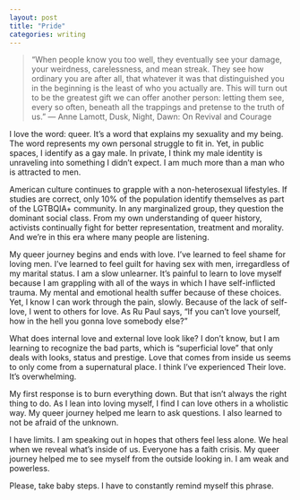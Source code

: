 ```yaml
---
layout: post
title: "Pride"
categories: writing
---
```

> “When people know you too well, they eventually see your damage, your weirdness, carelessness, and mean streak. They see how ordinary you are after all, that whatever it was that distinguished you in the beginning is the least of who you actually are. This will turn out to be the greatest gift we can offer another person: letting them see, every so often, beneath all the trappings and pretense to the truth of us.”
> ― Anne Lamott, Dusk, Night, Dawn: On Revival and Courage

I love the word: queer. It’s a word that explains my sexuality and my being. The word represents my own personal struggle to fit in. Yet, in public spaces, I identify as a gay male. In private, I think my male identity is unraveling into something I didn’t expect. I am much more than a man who is attracted to men. 

American culture continues to grapple with a non-heterosexual lifestyles. If studies are correct, only 10% of the population identify themselves as part of the LGTBQIA+ community. In any marginalized group, they question the dominant social class. From my own understanding of queer history, activists continually fight for better representation, treatment and morality. And we’re in this era where many people are listening. 

My queer journey begins and ends with love. I’ve learned to feel shame for loving men. I’ve learned to feel guilt for having sex with men, irregardless of my marital status. I am a slow unlearner. It’s painful to learn to love myself because I am grappling with all of the ways in which I have self-inflicted trauma. My mental and emotional health suffer because of these choices. Yet, I know I can work through the pain, slowly. Because of the lack of self-love, I went to others for love. As Ru Paul says, “If you can’t love yourself, how in the hell you gonna love somebody else?”

What does internal love and external love look like? I don’t know, but I am learning to recognize the bad parts, which is “superficial love” that only deals with looks, status and prestige. Love that comes from inside us seems to only come from a supernatural place. I think I’ve experienced Their love. It’s overwhelming. 

My first response is to burn everything down. But that isn’t always the right thing to do. As I lean into loving myself, I find I can love others in a wholistic way. My queer journey helped me learn to ask questions. I also learned to not be afraid of the unknown. 

I have limits. I am speaking out in hopes that others feel less alone. We heal when we reveal what’s inside of us. Everyone has a faith crisis. My queer journey helped me to see myself from the outside looking in. I am weak and powerless. 

Please, take baby steps. I have to constantly remind myself this phrase.
